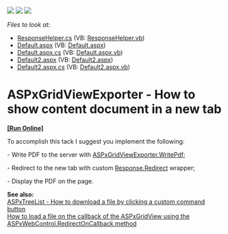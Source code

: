 <!-- default badges list -->
![](https://img.shields.io/endpoint?url=https://codecentral.devexpress.com/api/v1/VersionRange/128536736/13.1.8%2B)
[![](https://img.shields.io/badge/Open_in_DevExpress_Support_Center-FF7200?style=flat-square&logo=DevExpress&logoColor=white)](https://supportcenter.devexpress.com/ticket/details/E4940)
[![](https://img.shields.io/badge/📖_How_to_use_DevExpress_Examples-e9f6fc?style=flat-square)](https://docs.devexpress.com/GeneralInformation/403183)
<!-- default badges end -->
<!-- default file list -->
*Files to look at*:

* [ResponseHelper.cs](./CS/WebSite/App_Code/ResponseHelper.cs) (VB: [ResponseHelper.vb](./VB/WebSite/App_Code/ResponseHelper.vb))
* [Default.aspx](./CS/WebSite/Default.aspx) (VB: [Default.aspx](./VB/WebSite/Default.aspx))
* [Default.aspx.cs](./CS/WebSite/Default.aspx.cs) (VB: [Default.aspx.vb](./VB/WebSite/Default.aspx.vb))
* [Default2.aspx](./CS/WebSite/Default2.aspx) (VB: [Default2.aspx](./VB/WebSite/Default2.aspx))
* [Default2.aspx.cs](./CS/WebSite/Default2.aspx.cs) (VB: [Default2.aspx.vb](./VB/WebSite/Default2.aspx.vb))
<!-- default file list end -->
# ASPxGridViewExporter - How to show content document in a new tab
<!-- run online -->
**[[Run Online]](https://codecentral.devexpress.com/e4940/)**
<!-- run online end -->


<p>To accomplish this tack I suggest you implement the following:</p><p>- Write PDF to the server with <a href="http://documentation.devexpress.com/#AspNet/DevExpressWebASPxGridViewExportASPxGridViewExporter_WritePdftopic">ASPxGridViewExporter.WritePdf</a>;</p><p>- Redirect to the new tab with custom <a href="http://msdn.microsoft.com/en-us/library/ms524309(v=vs.90).aspx">Response.Redirect</a> wrapper;</p><p>- Display the PDF on the page.<strong></strong></p><p><strong>See also:</strong><strong><br />
</strong><a href="https://www.devexpress.com/Support/Center/p/E3919">ASPxTreeList - How to download a file by clicking a custom command button</a><br />
<a href="https://www.devexpress.com/Support/Center/p/E2577">How to load a file on the callback of the ASPxGridView using the ASPxWebControl.RedirectOnCallback method</a></p>

<br/>


